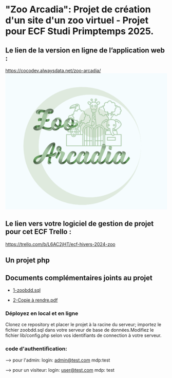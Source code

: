 <h1>"Zoo Arcadia": Projet de création d'un site d'un zoo virtuel - Projet pour ECF Studi Primptemps 2025.</h1>

## Le lien de la version en ligne de l’application web :

https://cocodev.alwaysdata.net/zoo-arcadia/
![Le logo](https://github.com/ChristelleCossard/zoo-arcadia2024/blob/main/assets/images/logo-zoo.PNG) 

## Le lien vers votre logiciel de gestion de projet pour cet ECF Trello :
https://trello.com/b/L6AC2jHT/ecf-hivers-2024-zoo


## Un projet php

## Documents complémentaires joints au projet

+ [1-zoobdd.sql](https://github.com/ChristelleCossard/zoo-arcadia-ECF-Printemps2025/blob/main/zoobdd.sql)

+ [2-Copie à rendre.pdf](https://github.com/ChristelleCossard/zoo-arcadia-ECF-Printemps2025/blob/main/ECF_GraduateDeveloppeur_ZOO_copiearendre_COSSARD_Christelle%20.pdf)



### Déployez en local et en ligne

Clonez ce repository et placer le projet à la racine du serveur; importez le fichier zoobdd.sql dans votre serveur de base de données.Modifiez le fichier lib/config.php selon vos identifiants de connection à votre serveur.

### code d'authentification:

--> pour l'admin:
login: admin@test.com
mdp:test

--> pour un visiteur:
login: user@test.com
mdp: test


